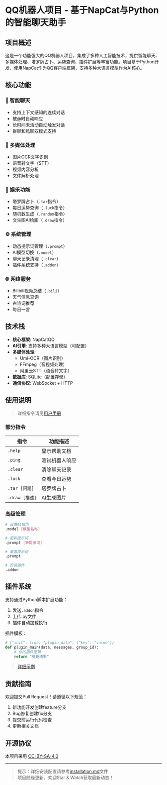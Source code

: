# QQ机器人项目 - 基于NapCat与Python的智能聊天助手

## 项目概述

这是一个功能强大的QQ机器人项目，集成了多种人工智能技术，提供智能聊天、多媒体处理、塔罗牌占卜、运势查询、插件扩展等丰富功能。项目基于Python开发，使用NapCat作为QQ客户端框架，支持多种大语言模型作为AI核心。

## 核心功能

### 🧠 智能聊天
- 支持上下文感知的连续对话
- 被@时自动响应
- 长时间未活动自动触发对话
- 群聊和私聊双模式支持

### 🎨 多媒体处理
- 图片OCR文字识别
- 语音转文字（STT）
- 视频内容分析
- 文件解析处理

### 🔮 娱乐功能
- 塔罗牌占卜（`.tar`指令）
- 每日运势查询（`.luck`指令）
- 随机数生成（`.random`指令）
- 文生图AI绘画（`.draw`指令）

### ⚙️ 系统管理
- 动态提示词管理（`.prompt`）
- AI模型切换（`.model`）
- 聊天记录清理（`.clear`）
- 插件系统支持（`.addon`）

### 🌐 网络服务
- Bilibili视频总结（`.bili`）
- 天气信息查询
- 古诗词推荐
- 每日一言

## 技术栈

- **核心框架**: NapCatQQ
- **AI引擎**: 支持多种大语言模型（可配置）
- **多媒体处理**: 
  - Umi-OCR（图片识别）
  - FFmpeg（音视频处理）
  - 阿里云STT（语音转文字）
- **数据库**: SQLite（配置存储）
- **通信协议**: WebSocket + HTTP

## 使用说明
> 详细指令请见[用户手册](/docs/user_guide.md)
### 部分指令
| 指令          | 功能描述                     |
|---------------|----------------------------|
| `.help`       | 显示帮助文档                 |
| `.ping`       | 测试机器人响应               |
| `.clear`      | 清除聊天记录                |
| `.luck`       | 查看今日运势                |
| `.tar [问题]` | 塔罗牌占卜                  |
| `.draw [描述]`| AI生成图片                  |

### 高级管理
```bash
# 设置AI模型
.model [模型名称]

# 更新提示词
.prompt [新提示词]

# 重置提示词
.prompt

# 安装插件
.addon
```

## 插件系统

支持通过Python脚本扩展功能：
1. 发送`.addon`指令
2. 上传.py文件
3. 插件自动加载执行

插件模板：
```python
# {"init": true, "plugin_data": {"key": "value"}}
def plugin_main(data, messages, group_id):
    # 你的插件逻辑
    return "处理结果"
```
> [详细示例](/plugin-template.py)

## 贡献指南

欢迎提交Pull Request！请遵循以下规范：
1. 新功能开发创建feature分支
2. Bug修复创建fix分支
3. 提交前运行代码检查
4. 更新相关文档

## 开源协议

本项目采用 [CC-BY-SA-4.0](LICENSE)

---

> 提示：详细安装配置请参考[installation.md](/docs/installation.md)文件  
> 项目随缘更新，欢迎Star & Watch获取最新动态！
